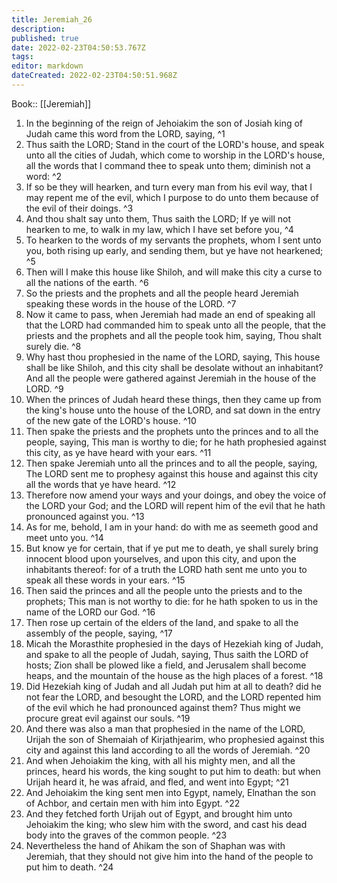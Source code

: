 ```yaml
---
title: Jeremiah_26
description: 
published: true
date: 2022-02-23T04:50:53.767Z
tags: 
editor: markdown
dateCreated: 2022-02-23T04:50:51.968Z
---
```


 Book:: [[Jeremiah]]
 1. In the beginning of the reign of Jehoiakim the son of Josiah king of Judah came this word from the LORD, saying, ^1
 2. Thus saith the LORD; Stand in the court of the LORD's house, and speak unto all the cities of Judah, which come to worship in the LORD's house, all the words that I command thee to speak unto them; diminish not a word: ^2
 3. If so be they will hearken, and turn every man from his evil way, that I may repent me of the evil, which I purpose to do unto them because of the evil of their doings. ^3
 4. And thou shalt say unto them, Thus saith the LORD; If ye will not hearken to me, to walk in my law, which I have set before you, ^4
 5. To hearken to the words of my servants the prophets, whom I sent unto you, both rising up early, and sending them, but ye have not hearkened; ^5
 6. Then will I make this house like Shiloh, and will make this city a curse to all the nations of the earth. ^6
 7. So the priests and the prophets and all the people heard Jeremiah speaking these words in the house of the LORD. ^7
 8. Now it came to pass, when Jeremiah had made an end of speaking all that the LORD had commanded him to speak unto all the people, that the priests and the prophets and all the people took him, saying, Thou shalt surely die. ^8
 9. Why hast thou prophesied in the name of the LORD, saying, This house shall be like Shiloh, and this city shall be desolate without an inhabitant? And all the people were gathered against Jeremiah in the house of the LORD. ^9
 10. When the princes of Judah heard these things, then they came up from the king's house unto the house of the LORD, and sat down in the entry of the new gate of the LORD's house. ^10
 11. Then spake the priests and the prophets unto the princes and to all the people, saying, This man is worthy to die; for he hath prophesied against this city, as ye have heard with your ears. ^11
 12. Then spake Jeremiah unto all the princes and to all the people, saying, The LORD sent me to prophesy against this house and against this city all the words that ye have heard. ^12
 13. Therefore now amend your ways and your doings, and obey the voice of the LORD your God; and the LORD will repent him of the evil that he hath pronounced against you. ^13
 14. As for me, behold, I am in your hand: do with me as seemeth good and meet unto you. ^14
 15. But know ye for certain, that if ye put me to death, ye shall surely bring innocent blood upon yourselves, and upon this city, and upon the inhabitants thereof: for of a truth the LORD hath sent me unto you to speak all these words in your ears. ^15
 16. Then said the princes and all the people unto the priests and to the prophets; This man is not worthy to die: for he hath spoken to us in the name of the LORD our God. ^16
 17. Then rose up certain of the elders of the land, and spake to all the assembly of the people, saying, ^17
 18. Micah the Morasthite prophesied in the days of Hezekiah king of Judah, and spake to all the people of Judah, saying, Thus saith the LORD of hosts; Zion shall be plowed like a field, and Jerusalem shall become heaps, and the mountain of the house as the high places of a forest. ^18
 19. Did Hezekiah king of Judah and all Judah put him at all to death? did he not fear the LORD, and besought the LORD, and the LORD repented him of the evil which he had pronounced against them? Thus might we procure great evil against our souls. ^19
 20. And there was also a man that prophesied in the name of the LORD, Urijah the son of Shemaiah of Kirjathjearim, who prophesied against this city and against this land according to all the words of Jeremiah. ^20
 21. And when Jehoiakim the king, with all his mighty men, and all the princes, heard his words, the king sought to put him to death: but when Urijah heard it, he was afraid, and fled, and went into Egypt; ^21
 22. And Jehoiakim the king sent men into Egypt, namely, Elnathan the son of Achbor, and certain men with him into Egypt. ^22
 23. And they fetched forth Urijah out of Egypt, and brought him unto Jehoiakim the king; who slew him with the sword, and cast his dead body into the graves of the common people. ^23
 24. Nevertheless the hand of Ahikam the son of Shaphan was with Jeremiah, that they should not give him into the hand of the people to put him to death. ^24
